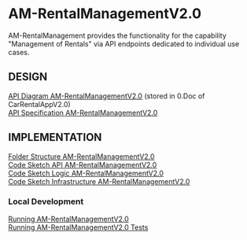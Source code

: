 # AM-RentalManagementV2.0
AM-RentalManagement provides the functionality for the capability "Management of Rentals" via API endpoints dedicated to individual use cases.

## DESIGN 

[API Diagram AM-RentalManagementV2.0](../../pages/ad_am-rental_management_v2.0.md) (stored in 0.Doc of CarRentalAppV2.0)  
[API Specification AM-RentalManagementV2.0](./src/api/specification/api_specification_am_rental_management.proto) 

## IMPLEMENTATION

[Folder Structure AM-RentalManagementV2.0](./pages/fs_am_rental_management_v2.0.md)  
[Code Sketch API AM-RentalManagementV2.0](./pages/cs_api_am-rental_management_v2.0.md)  
[Code Sketch Logic AM-RentalManagementV2.0](./pages/cs_logic_am-rental_management_v2.0.md)  
[Code Sketch Infrastructure AM-RentalManagementV2.0](./pages/cs_infrastructure_am-rental_management_v2.0.md)

### Local Development
[Running AM-RentalManagementV2.0](./pages/running_am-rental_management_v2.0.md)  
[Running AM-RentalManagementV2.0 Tests](./pages/running_am-rental_management_v2.0_tests.md) 